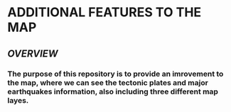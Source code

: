 # **ADDITIONAL FEATURES TO THE MAP**

## ***OVERVIEW***

### The purpose of this repository is to provide an imrovement to the map, where we can see the tectonic plates and major earthquakes information, also including three different map layes.
